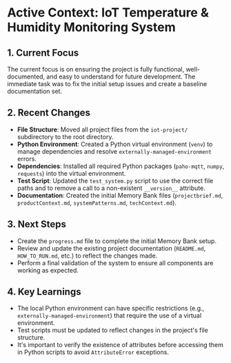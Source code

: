 # Active Context: IoT Temperature & Humidity Monitoring System

## 1. Current Focus

The current focus is on ensuring the project is fully functional, well-documented, and easy to understand for future development. The immediate task was to fix the initial setup issues and create a baseline documentation set.

## 2. Recent Changes

-   **File Structure**: Moved all project files from the `iot-project/` subdirectory to the root directory.
-   **Python Environment**: Created a Python virtual environment (`venv`) to manage dependencies and resolve `externally-managed-environment` errors.
-   **Dependencies**: Installed all required Python packages (`paho-mqtt`, `numpy`, `requests`) into the virtual environment.
-   **Test Script**: Updated the `test_system.py` script to use the correct file paths and to remove a call to a non-existent `__version__` attribute.
-   **Documentation**: Created the initial Memory Bank files (`projectbrief.md`, `productContext.md`, `systemPatterns.md`, `techContext.md`).

## 3. Next Steps

-   Create the `progress.md` file to complete the initial Memory Bank setup.
-   Review and update the existing project documentation (`README.md`, `HOW_TO_RUN.md`, etc.) to reflect the changes made.
-   Perform a final validation of the system to ensure all components are working as expected.

## 4. Key Learnings

-   The local Python environment can have specific restrictions (e.g., `externally-managed-environment`) that require the use of a virtual environment.
-   Test scripts must be updated to reflect changes in the project's file structure.
-   It's important to verify the existence of attributes before accessing them in Python scripts to avoid `AttributeError` exceptions.

